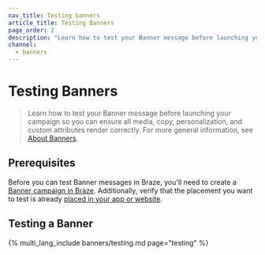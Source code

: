 ```yaml
---
nav_title: Testing banners
article_title: Testing Banners
page_order: 2
description: "Learn how to test your Banner message before launching your campaign so you can ensure all media, copy, personalization, and custom attributes render correctly."
channel:
  - banners
---
```


# Testing Banners

> Learn how to test your Banner message before launching your campaign so you can ensure all media, copy, personalization, and custom attributes render correctly. For more general information, see [About Banners]({{site.baseurl}}/user_guide/message_building_by_channel/banners).

## Prerequisites

Before you can test Banner messages in Braze, you'll need to create a [Banner campaign in Braze]({{site.baseurl}}/user_guide/message_building_by_channel/banners/creating_campaigns/). Additionally, verify that the placement you want to test is already [placed in your app or website]({{site.baseurl}}/developer_guide/banners/creating_placements). 

## Testing a Banner

{% multi_lang_include banners/testing.md page="testing" %}
